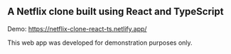 ## A Netflix clone built using React and TypeScript

Demo: https://netflix-clone-react-ts.netlify.app/

This web app was developed for demonstration purposes only.

